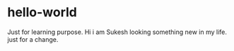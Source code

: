 # hello-world
Just for learning purpose.
Hi i am Sukesh
looking something new in my life.
just for a change.
